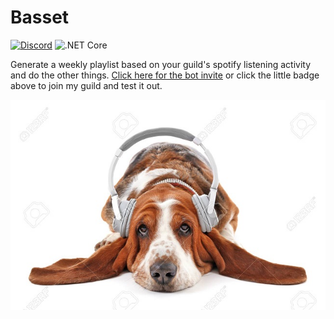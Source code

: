 # Basset
[![Discord](https://discordapp.com/api/guilds/257698577894080512/widget.png)](https://discord.gg/t5vphPafdG)  ![.NET Core](https://github.com/Aux/Basset/workflows/.NET%20Core/badge.svg)  

Generate a weekly playlist based on your guild's spotify listening activity and do the other things.
[Click here for the bot invite](https://discordapp.com/oauth2/authorize/?permissions=67584&scope=bot&client_id=593797043458146318) or click the little badge above to join my guild and test it out.

<p align="center">
  <img src="basset_image.jpg">
</p>
